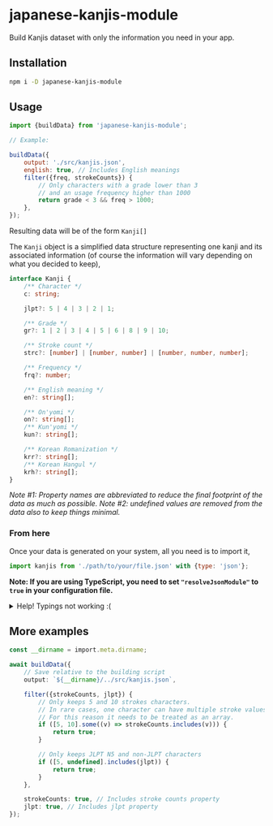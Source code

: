 # japanese-kanjis-module

Build Kanjis dataset with only the information you need in your app.

## Installation

```bash
npm i -D japanese-kanjis-module
```

## Usage

```js
import {buildData} from 'japanese-kanjis-module';

// Example:

buildData({
	output: './src/kanjis.json',
	english: true, // Includes English meanings
	filter({freq, strokeCounts}) {
		// Only characters with a grade lower than 3
		// and an usage frequency higher than 1000
		return grade < 3 && freq > 1000;
	},
});
```

Resulting data will be of the form `Kanji[]`

The `Kanji` object is a simplified data structure representing one kanji and its associated information (of course the information will vary depending on what you decided to keep),

```ts
interface Kanji {
	/** Character */
	c: string;

	jlpt?: 5 | 4 | 3 | 2 | 1;

	/** Grade */
	gr?: 1 | 2 | 3 | 4 | 5 | 6 | 8 | 9 | 10;

	/** Stroke count */
	strc?: [number] | [number, number] | [number, number, number];

	/** Frequency */
	frq?: number;

	/** English meaning */
	en?: string[];

	/** On'yomi */
	on?: string[];
	/** Kun'yomi */
	kun?: string[];

	/** Korean Romanization */
	krr?: string[];
	/** Korean Hangul */
	krh?: string[];
}
```

_Note #1: Property names are abbreviated to reduce the final footprint of the data as much as possible._
_Note #2: undefined values are removed from the data also to keep things minimal._

### From here

Once your data is generated on your system, all you need is to import it,

```js
import kanjis from './path/to/your/file.json' with {type: 'json'};
```

**Note: If you are using TypeScript, you need to set `"resolveJsonModule"` to `true` in your configuration file.**

<details>
	<summary>Help! Typings not working :(</summary>

Your IDE should be able to read the content of your JSON file and automatically provides the typings for you.

If it does not type correctly, you can add `japanese-kanjis-module/kanjis` to `"types"` in your `tsconfig.json` (or `jsconfig.json` if you are using vanilla), and change your import to,

```js
import kanjis from './path/to/your/file.json?kanjis' with {type: 'json'};
```

</details>

## More examples

```ts
const __dirname = import.meta.dirname;

await buildData({
	// Save relative to the building script
	output: `${__dirname}/../src/kanjis.json`,

	filter({strokeCounts, jlpt}) {
		// Only keeps 5 and 10 strokes characters.
		// In rare cases, one character can have multiple stroke values
		// For this reason it needs to be treated as an array.
		if ([5, 10].some((v) => strokeCounts.includes(v))) {
			return true;
		}

		// Only keeps JLPT N5 and non-JLPT characters
		if ([5, undefined].includes(jlpt)) {
			return true;
		}
	},

	strokeCounts: true, // Includes stroke counts property
	jlpt: true, // Includes jlpt property
});
```
